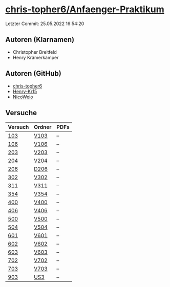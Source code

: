 # [chris-topher6/Anfaenger-Praktikum](https://github.com/chris-topher6/Anfaenger-Praktikum)

Letzter Commit: 25.05.2022 16:54:20

## Autoren (Klarnamen)
- Christopher Breitfeld
- Henry Krämerkämper

## Autoren (GitHub)
- [chris-topher6](https://github.com/chris-topher6)
- [Henry-Kr15](https://github.com/Henry-Kr15)
- [NicoWeio](https://github.com/NicoWeio)

## Versuche

|        Versuch         |                                   Ordner                                    |PDFs|
|------------------------|-----------------------------------------------------------------------------|----|
|[103](../../versuch/103)|[V103](https://github.com/chris-topher6/Anfaenger-Praktikum/tree/master/V103)|–   |
|[106](../../versuch/106)|[V106](https://github.com/chris-topher6/Anfaenger-Praktikum/tree/master/V106)|–   |
|[203](../../versuch/203)|[V203](https://github.com/chris-topher6/Anfaenger-Praktikum/tree/master/V203)|–   |
|[204](../../versuch/204)|[V204](https://github.com/chris-topher6/Anfaenger-Praktikum/tree/master/V204)|–   |
|[206](../../versuch/206)|[D206](https://github.com/chris-topher6/Anfaenger-Praktikum/tree/master/D206)|–   |
|[302](../../versuch/302)|[V302](https://github.com/chris-topher6/Anfaenger-Praktikum/tree/master/V302)|–   |
|[311](../../versuch/311)|[V311](https://github.com/chris-topher6/Anfaenger-Praktikum/tree/master/V311)|–   |
|[354](../../versuch/354)|[V354](https://github.com/chris-topher6/Anfaenger-Praktikum/tree/master/V354)|–   |
|[400](../../versuch/400)|[V400](https://github.com/chris-topher6/Anfaenger-Praktikum/tree/master/V400)|–   |
|[406](../../versuch/406)|[V406](https://github.com/chris-topher6/Anfaenger-Praktikum/tree/master/V406)|–   |
|[500](../../versuch/500)|[V500](https://github.com/chris-topher6/Anfaenger-Praktikum/tree/master/V500)|–   |
|[504](../../versuch/504)|[V504](https://github.com/chris-topher6/Anfaenger-Praktikum/tree/master/V504)|–   |
|[601](../../versuch/601)|[V601](https://github.com/chris-topher6/Anfaenger-Praktikum/tree/master/V601)|–   |
|[602](../../versuch/602)|[V602](https://github.com/chris-topher6/Anfaenger-Praktikum/tree/master/V602)|–   |
|[603](../../versuch/603)|[V603](https://github.com/chris-topher6/Anfaenger-Praktikum/tree/master/V603)|–   |
|[702](../../versuch/702)|[V702](https://github.com/chris-topher6/Anfaenger-Praktikum/tree/master/V702)|–   |
|[703](../../versuch/703)|[V703](https://github.com/chris-topher6/Anfaenger-Praktikum/tree/master/V703)|–   |
|[903](../../versuch/903)|[US3](https://github.com/chris-topher6/Anfaenger-Praktikum/tree/master/US3)  |–   |
